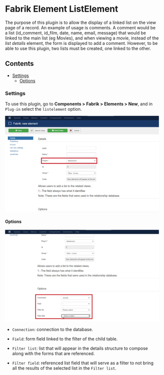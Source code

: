 # Fabrik Element ListElement

The purpose of this plugin is to allow the display of a linked list on the view page of a record. An example of usage is comments. A comment would be a list (id_comment, id_film, date, name, email, message) that would be linked to the main list (eg Movies), and when viewing a movie, instead of the *list details* element, the form is displayed to add a comment. However, to be able to use this plugin, two lists must be created, one linked to the other.

## Contents
- [Settings](#Settings)
  - [Options](#options)

### Settings

To use this plugin, go to **Components > Fabrik > Elements > New**, and in `Plug-in` select the `listelement` option.

<img src="/images/1.png" width="900px" />

#### Options

<img src="/images/2.png" width="900px" />

- `Connection`: connection to the database.

- `Field`: form field linked to the filter of the child table.

- `Filter list`: list that will appear in the details structure to compose along with the forms that are referenced.

- `Filter field`: referenced list field that will serve as a filter to not bring all the results of the selected list in the `Filter list`.
